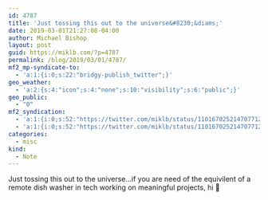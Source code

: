 ```yaml
---
id: 4787
title: 'Just tossing this out to the universe&#8230;&diams;'
date: 2019-03-01T21:27:08-04:00
author: Michael Bishop
layout: post
guid: https://miklb.com/?p=4787
permalink: /blog/2019/03/01/4787/
mf2_mp-syndicate-to:
  - 'a:1:{i:0;s:22:"bridgy-publish_twitter";}'
geo_weather:
  - 'a:2:{s:4:"icon";s:4:"none";s:10:"visibility";s:6:"public";}'
geo_public:
  - "0"
mf2_syndication:
  - 'a:1:{i:0;s:52:"https://twitter.com/miklb/status/1101670252147077120";}'
  - 'a:1:{i:0;s:52:"https://twitter.com/miklb/status/1101670252147077120";}'
categories:
  - misc
kind:
  - Note
---
```

Just tossing this out to the universe…if you are need of the equivilent of a remote dish washer in tech working on meaningful projects, hi 👋